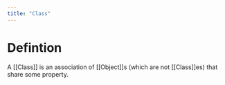 ```yaml
---
title: "Class"
---
```


# Defintion
A [[Class]] is an association of [[Object]]s (which are not [[Class]]es) that share some property. 